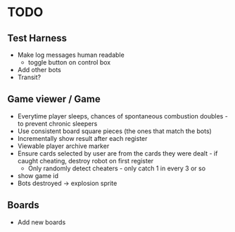 # TODO

## Test Harness
- Make log messages human readable
    - toggle button on control box
- Add other bots 
- Transit?

## Game viewer / Game
- Everytime player sleeps, chances of spontaneous combustion doubles - to prevent chronic sleepers
- Use consistent board square pieces (the ones that match the bots)
- Incrementally show result after each register
- Viewable player archive marker
- Ensure cards selected by user are from the cards they were dealt - if caught cheating, destroy robot on first register
    - Only randomly detect cheaters - only catch 1 in every 3 or so
- show game id
- Bots destroyed -> explosion sprite

## Boards
- Add new boards